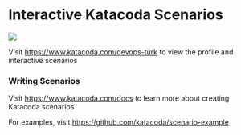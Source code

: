 # Interactive Katacoda Scenarios

[![](http://shields.katacoda.com/katacoda/devops-turk/count.svg)](https://www.katacoda.com/devops-turk "Get your profile on Katacoda.com")

Visit https://www.katacoda.com/devops-turk to view the profile and interactive scenarios

### Writing Scenarios
Visit https://www.katacoda.com/docs to learn more about creating Katacoda scenarios

For examples, visit https://github.com/katacoda/scenario-example
